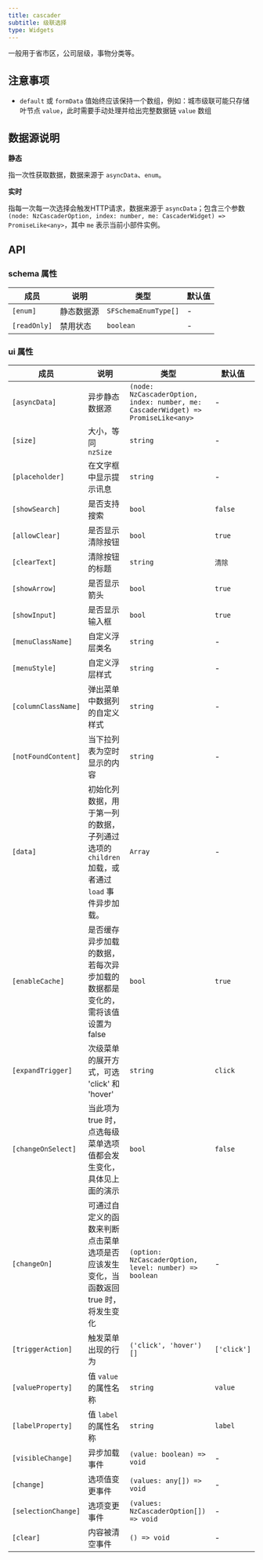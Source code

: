 ```yaml
---
title: cascader
subtitle: 级联选择
type: Widgets
---
```


一般用于省市区，公司层级，事物分类等。

## 注意事项

- `default` 或 `formData` 值始终应该保持一个数组，例如：城市级联可能只存储叶节点 `value`，此时需要手动处理并给出完整数据链 `value` 数组

## 数据源说明

**静态**

指一次性获取数据，数据来源于 `asyncData`、`enum`。

**实时**

指每一次每一次选择会触发HTTP请求，数据来源于 `asyncData`；包含三个参数 `(node: NzCascaderOption, index: number, me: CascaderWidget) => PromiseLike<any>`，其中 `me` 表示当前小部件实例。

## API

### schema 属性

成员 | 说明 | 类型 | 默认值
----|------|-----|------
`[enum]` | 静态数据源 | `SFSchemaEnumType[]` | -
`[readOnly]` | 禁用状态  | `boolean` | -

### ui 属性

成员 | 说明 | 类型 | 默认值
----|------|-----|------
`[asyncData]` | 异步静态数据源 | `(node: NzCascaderOption, index: number, me: CascaderWidget) => PromiseLike<any>` | -
`[size]` | 大小，等同 `nzSize` | `string` | -
`[placeholder]` | 在文字框中显示提示讯息 | `string` | -
`[showSearch]` | 是否支持搜索 | `bool` | `false`
`[allowClear]` | 是否显示清除按钮 | `bool` | `true`
`[clearText]` | 清除按钮的标题 | `string` | `清除`
`[showArrow]` | 是否显示箭头 | `bool` | `true`
`[showInput]` | 是否显示输入框 | `bool` | `true`
`[menuClassName]` | 自定义浮层类名 | `string` | -
`[menuStyle]` | 自定义浮层样式 | `string` | -
`[columnClassName]` | 弹出菜单中数据列的自定义样式 | `string` | -
`[notFoundContent]` | 当下拉列表为空时显示的内容 | `string` | -
`[data]` | 初始化列数据，用于第一列的数据，子列通过选项的 `children` 加载，或者通过 `load` 事件异步加载。 | `Array` | -
`[enableCache]` | 是否缓存异步加载的数据，若每次异步加载的数据都是变化的，需将该值设置为 false | `bool` | `true`
`[expandTrigger]` | 次级菜单的展开方式，可选 'click' 和 'hover' | `string` | `click`
`[changeOnSelect]` | 当此项为 true 时，点选每级菜单选项值都会发生变化，具体见上面的演示 | `bool` | `false`
`[changeOn]` | 可通过自定义的函数来判断点击菜单选项是否应该发生变化，当函数返回 true 时，将发生变化 | `(option: NzCascaderOption, level: number) => boolean` | -
`[triggerAction]` | 触发菜单出现的行为 | `('click', 'hover')[]` | `['click']`
`[valueProperty]` | 值 `value` 的属性名称 | `string` | `value`
`[labelProperty]` | 值 `label` 的属性名称 | `string` | `label`
`[visibleChange]` | 异步加载事件 | `(value: boolean) => void` | -
`[change]` | 选项值变更事件 | `(values: any[]) => void` | -
`[selectionChange]` | 选项变更事件 | `(values: NzCascaderOption[]) => void` | -
`[clear]` | 内容被清空事件 | `() => void` | -
